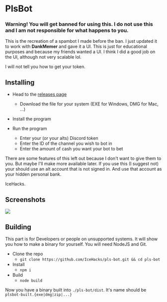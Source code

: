 # PlsBot
### Warning! You will get banned for using this. I do not use this and I am not responsible for what happens to you.

This is the recreation of a spambot I made before the ban. I just updated it to work with **DankMemer** and gave it a UI. This is just for educational purposes and because my friends wanted a UI. I think I did a good job on the UI, although not very scalable lol.

I will not tell you how to get your token.

## Installing

-   Head to the [releases page](https://github.com/IceHacks/pls-bot/releases/latest)
    -   Download the file for your system (EXE for Windows, DMG for Mac, ...)
-   Install the program
-   Run the program

    -   Enter your (or your alts) Discord token
    -   Enter the ID of the channel you wish to bot in
    -   Enter the amount of cash you want your bot to bet

There are some features of this left out because I don't want to give them to you. But maybe I'll make more available later. If you use this (I suggest not) your should use an alt account that is not signed in. And use that account as your hidden personal bank.

IceHacks.

## Screenshots

<img src="https://i.ibb.co/k2SvTPz/unknown.png" />

## Building

This part is for Developers or people on unsupported systems. It will show you how to make a binary for yourself. You will need NodeJS and Git.

-   Clone the repo
    -   `git clone https://github.com/IceHacks/pls-bot.git && cd pls-bot`
-   Install
    -   `npm i`
-   Build
    -   `node build`

Now you have a binary built into `./pls-bot/dist`. It's name should be `plsbot-built.{exe|dmg|zip|...}`
